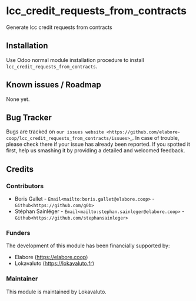 # lcc_credit_requests_from_contracts

Generate lcc credit requests from contracts

## Installation

Use Odoo normal module installation procedure to install
``lcc_credit_requests_from_contracts``.

## Known issues / Roadmap

None yet.

## Bug Tracker

Bugs are tracked on `our issues website <https://github.com/elabore-coop/lcc_credit_requests_from_contracts/issues>`_. In case of
trouble, please check there if your issue has already been
reported. If you spotted it first, help us smashing it by providing a
detailed and welcomed feedback.

## Credits

### Contributors

* Boris Gallet - `Email<mailto:boris.gallet@elabore.coop>` - `Github<https://github.com/g0b>`
* Stéphan Sainléger - `Email<mailto:stephan.sainleger@elabore.coop>` - `Github<https://github.com/stephansainleger>`

### Funders

The development of this module has been financially supported by:
* Elabore (https://elabore.coop)
* Lokavaluto (https://lokavaluto.fr)


### Maintainer

This module is maintained by Lokavaluto.
